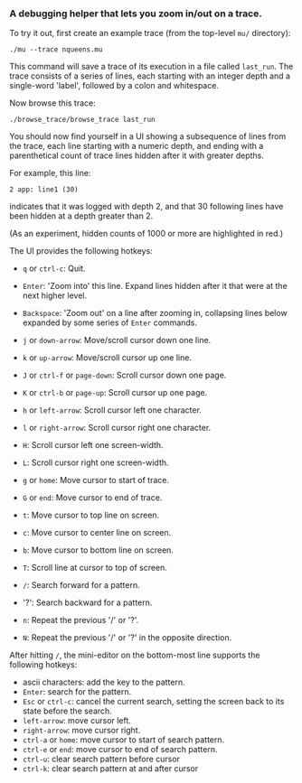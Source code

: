### A debugging helper that lets you zoom in/out on a trace.

To try it out, first create an example trace (from the top-level `mu/`
directory):

  ```shell
  ./mu --trace nqueens.mu
  ```

This command will save a trace of its execution in a file called `last_run`.
The trace consists of a series of lines, each starting with an integer depth
and a single-word 'label', followed by a colon and whitespace.

Now browse this trace:

  ```shell
  ./browse_trace/browse_trace last_run
  ```

You should now find yourself in a UI showing a subsequence of lines from the
trace, each line starting with a numeric depth, and ending with a parenthetical
count of trace lines hidden after it with greater depths.

For example, this line:

  ```
  2 app: line1 (30)
  ```

indicates that it was logged with depth 2, and that 30 following lines have
been hidden at a depth greater than 2.

(As an experiment, hidden counts of 1000 or more are highlighted in red.)

The UI provides the following hotkeys:

* `q` or `ctrl-c`: Quit.

* `Enter`: 'Zoom into' this line. Expand lines hidden after it that were at
  the next higher level.

* `Backspace`: 'Zoom out' on a line after zooming in, collapsing lines below
  expanded by some series of `Enter` commands.

* `j` or `down-arrow`: Move/scroll cursor down one line.
* `k` or `up-arrow`: Move/scroll cursor up one line.
* `J` or `ctrl-f` or `page-down`: Scroll cursor down one page.
* `K` or `ctrl-b` or `page-up`: Scroll cursor up one page.
* `h` or `left-arrow`: Scroll cursor left one character.
* `l` or `right-arrow`: Scroll cursor right one character.
* `H`: Scroll cursor left one screen-width.
* `L`: Scroll cursor right one screen-width.

* `g` or `home`: Move cursor to start of trace.
* `G` or `end`: Move cursor to end of trace.

* `t`: Move cursor to top line on screen.
* `c`: Move cursor to center line on screen.
* `b`: Move cursor to bottom line on screen.
* `T`: Scroll line at cursor to top of screen.

* `/`: Search forward for a pattern.
* '?': Search backward for a pattern.
* `n`: Repeat the previous '/' or '?'.
* `N`: Repeat the previous '/' or '?' in the opposite direction.

After hitting `/`, the mini-editor on the bottom-most line supports the
following hotkeys:
* ascii characters: add the key to the pattern.
* `Enter`: search for the pattern.
* `Esc` or `ctrl-c`: cancel the current search, setting the screen back
  to its state before the search.
* `left-arrow`: move cursor left.
* `right-arrow`: move cursor right.
* `ctrl-a` or `home`: move cursor to start of search pattern.
* `ctrl-e` or `end`: move cursor to end of search pattern.
* `ctrl-u`: clear search pattern before cursor
* `ctrl-k`: clear search pattern at and after cursor
